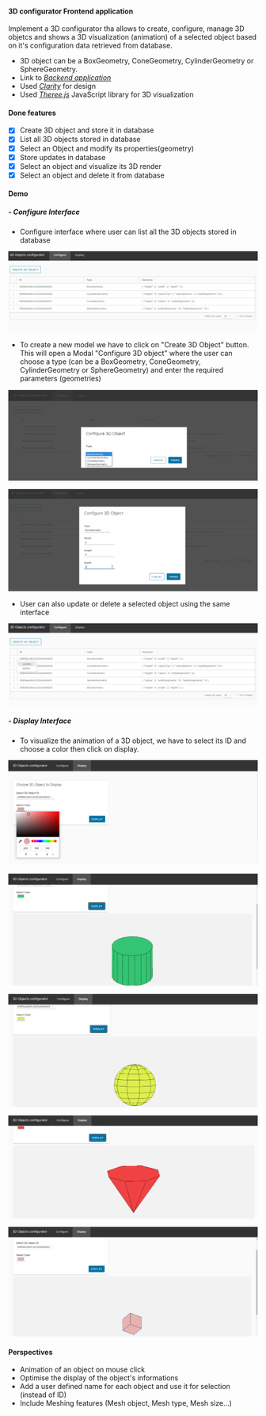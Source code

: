 ####  3D configurator Frontend application

Implement a 3D configurator tha allows to create, configure, manage 3D objetcs and shows a 3D visualization (animation) of a selected object based on it's configuration data retrieved from database.
- 3D object can be a BoxGeometry, ConeGeometry, CylinderGeometry or SphereGeometry.
- Link to [*Backend application*](https://github.com/SanaaO/Backend)
-  Used [*Clarity*](https://clarity.design/get-started/) for design
-  Used [*Theree.js*](https://clarity.design/get-started/) JavaScript library for 3D visualization

####  Done features

- [x] Create 3D object and store it in database
- [x] List all 3D objects stored in database
- [x] Select an Object and modify its properties(geometry)
- [x] Store updates in database
- [x] Select an object and visualize its 3D render
- [x] Select an object and delete it from database

#### Demo

#####  - Configure Interface

- Configure interface where user can list all the 3D objects stored in database

![alt text](https://github.com/SanaaO/Frontend/blob/Initilize_project/src/assets/images/ListOfObjects.PNG?raw=true)

- To create a new model we have to click on "Create 3D Object" button. This will open a Modal "Configure 3D object" where the user can choose a type (can be a BoxGeometry, ConeGeometry, CylinderGeometry or SphereGeometry) and enter the required parameters (geometries)

![alt text](https://github.com/SanaaO/Frontend/blob/Initilize_project/src/assets/images/addType.png?raw=true)

![alt text](https://github.com/SanaaO/Frontend/blob/Initilize_project/src/assets/images/add.PNG?raw=true)

- User can  also  update or delete a selected object using the same interface

![alt text](https://github.com/SanaaO/Frontend/blob/Initilize_project/src/assets/images/update_delete.PNG?raw=true)

##### - Display Interface

- To visualize the animation of a 3D object, we have to select its ID and choose a color then click on display.

![alt text](https://github.com/SanaaO/Frontend/blob/Initilize_project/src/assets/images/display.png?raw=true)

![alt text](https://github.com/SanaaO/Frontend/blob/Initilize_project/src/assets/images/cylinder.png?raw=true)

![alt text](https://github.com/SanaaO/Frontend/blob/Initilize_project/src/assets/images/sphere.png?raw=true)

![alt text](https://github.com/SanaaO/Frontend/blob/Initilize_project/src/assets/images/cone.png?raw=true)

![alt text](https://github.com/SanaaO/Frontend/blob/Initilize_project/src/assets/images/cube.png?raw=true)

#### Perspectives 
- Animation of an object on mouse click
- Optimise the display of the object's informations
- Add a user defined name for each object and use it for selection (instead of ID)
- Include Meshing features (Mesh object, Mesh type, Mesh size...)